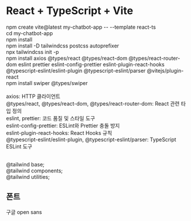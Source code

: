 # React + TypeScript + Vite

npm create vite@latest my-chatbot-app -- --template react-ts<br>
cd my-chatbot-app<br>
npm install<br>
npm install -D tailwindcss postcss autoprefixer<br>
npx tailwindcss init -p<br>
npm install axios @types/react @types/react-dom @types/react-router-dom eslint prettier eslint-config-prettier eslint-plugin-react-hooks @typescript-eslint/eslint-plugin @typescript-eslint/parser @vitejs/plugin-react<br>
npm install swiper @types/swiper<br>
<br>
axios: HTTP 클라이언트<br>
@types/react, @types/react-dom, @types/react-router-dom: React 관련 타입 정의<br>
eslint, prettier: 코드 품질 및 스타일 도구<br>
eslint-config-prettier: ESLint와 Prettier 충돌 방지<br>
eslint-plugin-react-hooks: React Hooks 규칙<br>
@typescript-eslint/eslint-plugin, @typescript-eslint/parser: TypeScript ESLint 도구<br>

<br>
@tailwind base;<br>
@tailwind components;<br>
@tailwind utilities;<br>

## 폰트

구글 open sans<br>
<br>

